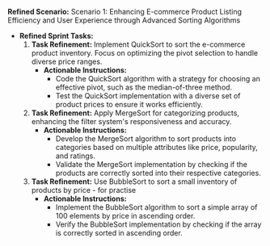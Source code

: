 **Refined Scenario:** Scenario 1: Enhancing E-commerce Product Listing Efficiency and User Experience through Advanced Sorting Algorithms
  - **Refined Sprint Tasks:**
    1. **Task Refinement:** Implement QuickSort to sort the e-commerce product inventory. Focus on optimizing the pivot selection to handle diverse price ranges.
        - **Actionable Instructions:**
            - Code the QuickSort algorithm with a strategy for choosing an effective pivot, such as the median-of-three method.
            - Test the QuickSort implementation with a diverse set of product prices to ensure it works efficiently.
    2. **Task Refinement:** Apply MergeSort for categorizing products, enhancing the filter system's responsiveness and accuracy.
        - **Actionable Instructions:**
            - Develop the MergeSort algorithm to sort products into categories based on multiple attributes like price, popularity, and ratings.
            - Validate the MergeSort implementation by checking if the products are correctly sorted into their respective categories.
    3. **Task Refinement:** Use BubbleSort to sort a small inventory of products by price - for practise
        - **Actionable Instructions:**
            - Implement the BubbleSort algorithm to sort a simple array of 100 elements by price in ascending order.
            - Verify the BubbleSort implementation by checking if the array is correctly sorted in ascending order.
